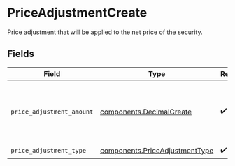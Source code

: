 # PriceAdjustmentCreate

Price adjustment that will be applied to the net price of the security.


## Fields

| Field                                                                                                                                                                                                                                                                                                                                                        | Type                                                                                                                                                                                                                                                                                                                                                         | Required                                                                                                                                                                                                                                                                                                                                                     | Description                                                                                                                                                                                                                                                                                                                                                  | Example                                                                                                                                                                                                                                                                                                                                                      |
| ------------------------------------------------------------------------------------------------------------------------------------------------------------------------------------------------------------------------------------------------------------------------------------------------------------------------------------------------------------ | ------------------------------------------------------------------------------------------------------------------------------------------------------------------------------------------------------------------------------------------------------------------------------------------------------------------------------------------------------------ | ------------------------------------------------------------------------------------------------------------------------------------------------------------------------------------------------------------------------------------------------------------------------------------------------------------------------------------------------------------ | ------------------------------------------------------------------------------------------------------------------------------------------------------------------------------------------------------------------------------------------------------------------------------------------------------------------------------------------------------------ | ------------------------------------------------------------------------------------------------------------------------------------------------------------------------------------------------------------------------------------------------------------------------------------------------------------------------------------------------------------ |
| `price_adjustment_amount`                                                                                                                                                                                                                                                                                                                                    | [components.DecimalCreate](../../models/components/decimalcreate.md)                                                                                                                                                                                                                                                                                         | :heavy_check_mark:                                                                                                                                                                                                                                                                                                                                           | A representation of a decimal value, such as 2.5. Clients may convert values into language-native decimal formats, such as Java's [BigDecimal][] or Python's [decimal.Decimal][].<br/><br/> [BigDecimal]:<br/> https://docs.oracle.com/en/java/javase/11/docs/api/java.base/java/math/BigDecimal.html<br/> [decimal.Decimal]: https://docs.python.org/3/library/decimal.html |                                                                                                                                                                                                                                                                                                                                                              |
| `price_adjustment_type`                                                                                                                                                                                                                                                                                                                                      | [components.PriceAdjustmentType](../../models/components/priceadjustmenttype.md)                                                                                                                                                                                                                                                                             | :heavy_check_mark:                                                                                                                                                                                                                                                                                                                                           | The type of price adjustment being applied by the broker to the net price of the security.                                                                                                                                                                                                                                                                   | MARKUP                                                                                                                                                                                                                                                                                                                                                       |